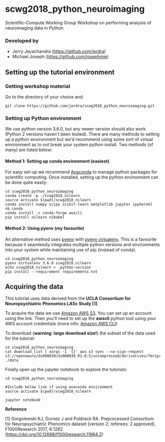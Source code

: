 # scwg2018_python_neuroimaging
Scientific-Compute Working Group Workshop on performing analysis of neuroimaging data in Python

### Developed by
- Jerry Jeyachandra (https://github.com/jerdra)
- Michael Joseph (https://github.com/josephmje)

## Setting up the tutorial environment

### Getting workshop material
Go to the directory of your choice and: 
```
git clone https://github.com/jerdra/scwg2018_python_neuroimaging.git 
```

### Setting up Python environment
We use python version 3.6.0, but any newer version should also work (Python 2 versions haven't been tested). There are many methods to setting up a python environment but we'd recommend using some sort of virtual environment as to not break your system python install. Two methods (of many) are listed below: 

#### Method 1: Setting up conda environment (easiest)
For easy set-up we recommend [Anaconda](https://www.anaconda.com/download/) to manage python packages for scientific computing. Once installed, setting up the python environment can be done quite easily: 
```
cd scwg2018_python_neuroimaging
conda create -p ./scwg2018_nilearn
source activate $(pwd)/scwg2018_nilearn
conda install numpy scipy scikit-learn matplotlib jupyter ipykernel nb_conda 
conda install -c conda-forge awscli
pip install nilearn nibabel

```
#### Method 2: Using pyenv (my favourite)
An alternative method uses [pyenv](https://github.com/pyenv/pyenv) with [pyenv virtualenv](https://github.com/pyenv/pyenv-virtualenv). This is a favourite because it seamlessly integrates multiple python versions and environments into your system while maintaining use of pip (instead of conda). 
```
cd scwg2018_python_neuroimaging
pyenv virtualenv 3.6.0 scwg2018_nilearn 
echo scwg2018_nilearn > .python-version
pip install --requirement requirements.txt
```

## Acquiring the data
This tutorial uses data derived from the **UCLA Consortium for Neuropsychiatric Phenomics LA5c Study [1]**. 

To acquire the data we use [Amazon AWS S3](https://aws.amazon.com/). You can set up an account using the link. Then you'll need to set up the **awscli** python tool using your AWS account credentials (more info: [Amazon AWS CLI](https://aws.amazon.com/cli/))

To download (**warning: large download size!**) the subset of the data used for the tutorial:

```
cd scwg2018_python_neuroimaging
cat download_list | xargs -I '{}' aws s3 sync --no-sign-request s3://openneuro/ds000030/ds000030_R1.0.5/uncompressed/derivatives/fmriprep/{} ./data
```
Finally open up the jupyter notebook to explore the tutorials:
```
cd scwg2018_python_neuroimaging

#Include below line if using anaconda environment
source activate $(pwd)/scwg2018_nilearn

jupyter notebook
```

**Reference** 

[1] Gorgolewski KJ, Durnez J and Poldrack RA. Preprocessed Consortium for Neuropsychiatric Phenomics dataset [version 2; referees: 2 approved]. F1000Research 2017, 6:1262
(https://doi.org/10.12688/f1000research.11964.2)





